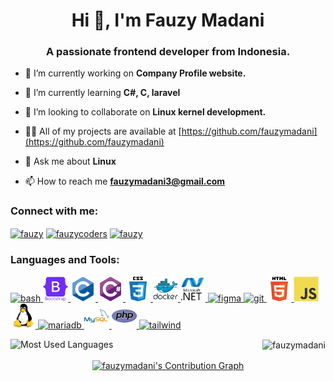 <h1 align="center">Hi 👋, I'm Fauzy Madani</h1>
<h3 align="center">A passionate frontend developer from Indonesia.</h3>

- 🔭 I’m currently working on **Company Profile website.**

- 🌱 I’m currently learning **C#, C, laravel**

- 👯 I’m looking to collaborate on **Linux kernel development.**

- 👨‍💻 All of my projects are available at [https://github.com/fauzymadani](https://github.com/fauzymadani)

- 💬 Ask me about **Linux**

- 📫 How to reach me **fauzymadani3@gmail.com**

<h3 align="left">Connect with me:</h3>
<p align="left">
<a href="https://stackoverflow.com/users/fauzy" target="blank"><img align="center" src="https://raw.githubusercontent.com/rahuldkjain/github-profile-readme-generator/master/src/images/icons/Social/stack-overflow.svg" alt="fauzy" height="30" width="40" /></a>
<a href="https://instagram.com/fauzycoders" target="blank"><img align="center" src="https://raw.githubusercontent.com/rahuldkjain/github-profile-readme-generator/master/src/images/icons/Social/instagram.svg" alt="fauzycoders" height="30" width="40" /></a>
<a href="https://www.leetcode.com/fauzy" target="blank"><img align="center" src="https://raw.githubusercontent.com/rahuldkjain/github-profile-readme-generator/master/src/images/icons/Social/leet-code.svg" alt="fauzy" height="30" width="40" /></a>
</p>

<h3 align="left">Languages and Tools:</h3>
<p align="left"> <a href="https://www.gnu.org/software/bash/" target="_blank" rel="noreferrer"> <img src="https://www.vectorlogo.zone/logos/gnu_bash/gnu_bash-icon.svg" alt="bash" width="40" height="40"/> </a> <a href="https://getbootstrap.com" target="_blank" rel="noreferrer"> <img src="https://raw.githubusercontent.com/devicons/devicon/master/icons/bootstrap/bootstrap-plain-wordmark.svg" alt="bootstrap" width="40" height="40"/> </a> <a href="https://www.cprogramming.com/" target="_blank" rel="noreferrer"> <img src="https://raw.githubusercontent.com/devicons/devicon/master/icons/c/c-original.svg" alt="c" width="40" height="40"/> </a> <a href="https://www.w3schools.com/cs/" target="_blank" rel="noreferrer"> <img src="https://raw.githubusercontent.com/devicons/devicon/master/icons/csharp/csharp-original.svg" alt="csharp" width="40" height="40"/> </a> <a href="https://www.w3schools.com/css/" target="_blank" rel="noreferrer"> <img src="https://raw.githubusercontent.com/devicons/devicon/master/icons/css3/css3-original-wordmark.svg" alt="css3" width="40" height="40"/> </a> <a href="https://www.docker.com/" target="_blank" rel="noreferrer"> <img src="https://raw.githubusercontent.com/devicons/devicon/master/icons/docker/docker-original-wordmark.svg" alt="docker" width="40" height="40"/> </a> <a href="https://dotnet.microsoft.com/" target="_blank" rel="noreferrer"> <img src="https://raw.githubusercontent.com/devicons/devicon/master/icons/dot-net/dot-net-original-wordmark.svg" alt="dotnet" width="40" height="40"/> </a> <a href="https://www.figma.com/" target="_blank" rel="noreferrer"> <img src="https://www.vectorlogo.zone/logos/figma/figma-icon.svg" alt="figma" width="40" height="40"/> </a> <a href="https://git-scm.com/" target="_blank" rel="noreferrer"> <img src="https://www.vectorlogo.zone/logos/git-scm/git-scm-icon.svg" alt="git" width="40" height="40"/> </a> <a href="https://www.w3.org/html/" target="_blank" rel="noreferrer"> <img src="https://raw.githubusercontent.com/devicons/devicon/master/icons/html5/html5-original-wordmark.svg" alt="html5" width="40" height="40"/> </a> <a href="https://developer.mozilla.org/en-US/docs/Web/JavaScript" target="_blank" rel="noreferrer"> <img src="https://raw.githubusercontent.com/devicons/devicon/master/icons/javascript/javascript-original.svg" alt="javascript" width="40" height="40"/> </a> <a href="https://www.linux.org/" target="_blank" rel="noreferrer"> <img src="https://raw.githubusercontent.com/devicons/devicon/master/icons/linux/linux-original.svg" alt="linux" width="40" height="40"/> </a> <a href="https://mariadb.org/" target="_blank" rel="noreferrer"> <img src="https://www.vectorlogo.zone/logos/mariadb/mariadb-icon.svg" alt="mariadb" width="40" height="40"/> </a> <a href="https://www.mysql.com/" target="_blank" rel="noreferrer"> <img src="https://raw.githubusercontent.com/devicons/devicon/master/icons/mysql/mysql-original-wordmark.svg" alt="mysql" width="40" height="40"/> </a> <a href="https://www.php.net" target="_blank" rel="noreferrer"> <img src="https://raw.githubusercontent.com/devicons/devicon/master/icons/php/php-original.svg" alt="php" width="40" height="40"/> </a> <a href="https://tailwindcss.com/" target="_blank" rel="noreferrer"> <img src="https://www.vectorlogo.zone/logos/tailwindcss/tailwindcss-icon.svg" alt="tailwind" width="40" height="40"/> </a> </p>

<p align="center">
  <!-- Most Used Languages -->
  <img align="left" src="https://github-readme-stats.vercel.app/api/top-langs?username=fauzymadani&show_icons=true&locale=en&layout=compact&bg_color=000000&text_color=ffffff&title_color=ffffff&border_color=ffffff" alt="Most Used Languages" />
</p>

<p align="right">
  <!-- GitHub Readme Stats -->
  <img align="center" src="https://github-readme-stats.vercel.app/api?username=fauzymadani&show_icons=true&locale=en&bg_color=000000&text_color=ffffff&icon_color=ffffff&title_color=ffffff&border_color=ffffff" alt="fauzymadani" />
</p>

<!-- Contribution Graph -->
<!-- Contribution Graph -->
<p align="center">
  <a href="https://github.com/fauzymadani/github-contribution-graph">
    <img align="center" width="80%" src="https://github-contribution-graph.ez4o.com/?username=fauzymadani&bg_color=000000&color=c9d1d9&line=79ff97&point=ffffff&theme=react-dark" alt="fauzymadani's Contribution Graph" />
  </a>
</p>
